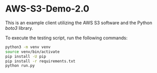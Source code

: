# AWS-S3-Demo-2.0

This is an example client utilizing the AWS S3 software and the Python *boto3* library.

To execute the testing script, run the following commands:

```bash
python3 -m venv venv
source venv/bin/activate
pip install -U pip
pip install -r requirements.txt
python run.py
```

